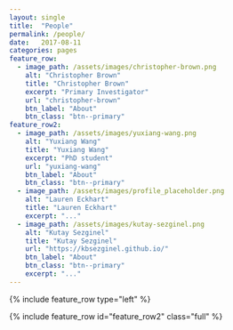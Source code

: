```yaml
---
layout: single
title:  "People"
permalink: /people/
date:   2017-08-11
categories: pages
feature_row:
  - image_path: /assets/images/christopher-brown.png
    alt: "Christopher Brown"
    title: "Christopher Brown"
    excerpt: "Primary Investigator"
    url: "christopher-brown"
    btn_label: "About"
    btn_class: "btn--primary"
feature_row2:
  - image_path: /assets/images/yuxiang-wang.png
    alt: "Yuxiang Wang"
    title: "Yuxiang Wang"
    excerpt: "PhD student"
    url: "yuxiang-wang"
    btn_label: "About"
    btn_class: "btn--primary"
  - image_path: /assets/images/profile_placeholder.png
    alt: "Lauren Eckhart"
    title: "Lauren Eckhart"
    excerpt: "..."
  - image_path: /assets/images/kutay-sezginel.png
    alt: "Kutay Sezginel"
    title: "Kutay Sezginel"
    url: "https://kbsezginel.github.io/"
    btn_label: "About"
    btn_class: "btn--primary"
    excerpt: "..."
---
```


{% include feature_row type="left" %}

{% include feature_row id="feature_row2" class="full" %}
